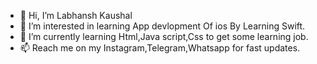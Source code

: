 - 👋 Hi, I’m Labhansh Kaushal
- 👀 I’m interested in learning App devlopment Of ios By Learning Swift.
- 🌱 I’m currently learning Html,Java script,Css to get some learning job.
- 📫 Reach me on my Instagram,Telegram,Whatsapp for fast updates.

<!---
LabhanshKaliLinuxcodistributors/LabhanshKaliLinuxcodistributors is a ✨ special ✨ repository because its `README.md` (this file) appears on your GitHub profile.
You can click the Preview link to take a look at your changes.
--->
